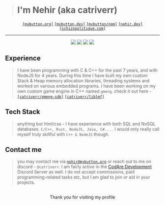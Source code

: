 > # I'm Nehir (aka catriverr)
<div align="center">
  <code><a href="https://www.mybutton.org">[mybutton.org]</a></code>
  <code><a href="https://mybutton.dev">[mybutton.dev]</a></code>
  <code><a href="https://www.npmjs.com/~cyberdevs">[mybutton/npm]</a></code>
  <code><a href="https://nehir.dev">[nehir.dev]</a></code>
  <code><a href="https://schizopolitique.com">[schizopolitique.com]</a></code><hr>
  <img src="https://komarev.com/ghpvc/?username=catriverr&color=red&label=visitor%20count##">
  <img src="https://fs.mybutton.dev/content/total_commits.svg">
  <img src="https://fs.mybutton.dev/content/most_used_language.svg">
  <img src="https://allahcorp.com/status">
</div>

## Experience
> I have been programming with C & C++ for the past 7 years, and with NodeJS for 4 years.
> During this time I have built my own custom Stack & Heap memory allocation libraries,
> threading systems and worked on various embedded programs. I have been working on my own
> custom game engine in C++ named `gmeng`. check it out here - [`[catriverr/gmeng-sdk]`](https://github.com/catriverr/gmeng-sdk) [`[catriverr/liblmf]`](https://github.com/catriverr/liblmf)

## Tech Stack
> anything but html/css - I have experience with both SQL and NoSQL databases.
> `C/C++, Rust, NodeJS, Java, C#....` I would only really call myself truly skillful with `C++ & NodeJS` though.

## Contact me
> you may contact me via [`nehir@mybutton.org`](mail://nehir@mybutton.org) or reach out to me on discord - `@catriverr`. I am fairly active in the [CodAre Development](https://discord.gg/codare) Discord Server as well. I do not accept commissions, paid programming-related tasks etc, but I am glad to join or aid in your projects.

<br>

<div align="center">
Thank you for visiting my profile
</div>
